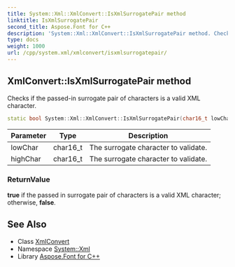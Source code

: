 ```yaml
---
title: System::Xml::XmlConvert::IsXmlSurrogatePair method
linktitle: IsXmlSurrogatePair
second_title: Aspose.Font for C++
description: 'System::Xml::XmlConvert::IsXmlSurrogatePair method. Checks if the passed-in surrogate pair of characters is a valid XML character in C++.'
type: docs
weight: 1000
url: /cpp/system.xml/xmlconvert/isxmlsurrogatepair/
---
```

## XmlConvert::IsXmlSurrogatePair method


Checks if the passed-in surrogate pair of characters is a valid XML character.

```cpp
static bool System::Xml::XmlConvert::IsXmlSurrogatePair(char16_t lowChar, char16_t highChar)
```


| Parameter | Type | Description |
| --- | --- | --- |
| lowChar | char16_t | The surrogate character to validate. |
| highChar | char16_t | The surrogate character to validate. |

### ReturnValue

**true** if the passed in surrogate pair of characters is a valid XML character; otherwise, **false**.

## See Also

* Class [XmlConvert](../)
* Namespace [System::Xml](../../)
* Library [Aspose.Font for C++](../../../)
